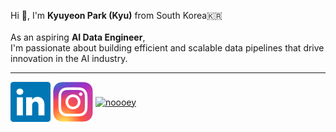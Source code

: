 Hi 👋, I'm **Kyuyeon Park (Kyu)** from South Korea🇰🇷   
\
As an aspiring **AI Data Engineer**,  
I'm passionate about building efficient and scalable data pipelines that drive innovation in the AI industry.

---

<p align="left">
<a href="https://linkedin.com/in/kyuyeonpark" target="blank"><img align="center" src="https://raw.githubusercontent.com/CLorant/readme-social-icons/main/large/filled/linkedin.svg" alt="kyuyeonpark"/></a>
<a href="https://instagram.com/noooey" target="blank"><img align="center" src="https://raw.githubusercontent.com/CLorant/readme-social-icons/main/large/filled/instagram.svg" alt="noooey"/></a>
<a href="https://noooey.tistory.com" target="blank"><img align="center" src="https://www.basicincomeparty.kr/wp-content/uploads/2020/11/tistory-logo-fill.png", width="32" alt="noooey"/></a>
</p>
